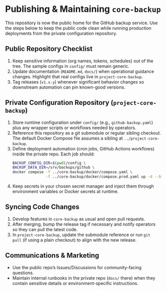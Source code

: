 # Publishing & Maintaining `core-backup`

This repository is now the public home for the GitHub backup service. Use the steps below to keep the public code clean while running production deployments from the private configuration repository.

## Public Repository Checklist
1. Keep sensitive information (org names, tokens, schedules) out of the tree. The sample configs in `config/` must remain generic.
2. Update documentation (`README.md`, `docs/`) when operational guidance changes. Highlight that real configs live in `project-core-backup`.
3. Tag releases (`v1.x.y`) whenever significant behavior changes so downstream automation can pin known-good versions.

## Private Configuration Repository (`project-core-backup`)
1. Store runtime configuration under `config/` (e.g., `github-backup.yaml`) plus any wrapper scripts or workflows needed by operators.
2. Reference this repository as a git submodule or regular sibling checkout. The default Docker Compose file assumes a sibling at `../project-core-backup`.
3. Define deployment automation (cron jobs, GitHub Actions workflows) inside the private repo. Each job should:
   ```bash
   BACKUP_CONFIG_DIR=$(pwd)/config \
   BACKUP_DATA_DIR=/srv/backups/github \
   docker compose -f ../core-backup/docker/compose.yaml \
                  -f ../core-backup/docker/compose.prod.yaml up -d --build
   ```
4. Keep secrets in your chosen secret manager and inject them through environment variables or Docker secrets at runtime.

## Syncing Code Changes
1. Develop features in `core-backup` as usual and open pull requests.
2. After merging, bump the release tag if necessary and notify operators so they can pull the latest code.
3. In `project-core-backup`, update the submodule reference or run `git pull` (if using a plain checkout) to align with the new release.

## Communications & Marketing
- Use the public repo’s Issues/Discussions for community-facing questions.
- Maintain internal runbooks in the private repo (`docs/` there) when they contain sensitive details or environment-specific instructions.
